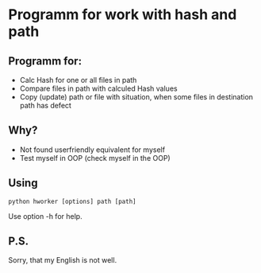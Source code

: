 # Programm for work with hash and path

## Programm for:

* Calc Hash for one or all files in path
* Compare files in path with calculed Hash values
* Copy (update) path or file with situation, when some files in destination path has defect

## Why?

* Not found userfriendly equivalent for myself
* Test myself in OOP (check myself in the OOP)

## Using

    python hworker [options] path [path]

Use option -h for help.

## P.S.

Sorry, that my English is not well.
